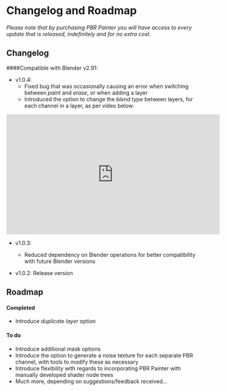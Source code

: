 # Changelog and Roadmap
_Please note that by purchasing PBR Painter you will have access to every update that is released, indefinitely and for no extra cost._

## Changelog

####Compatible with Blender v2.91:

- v1.0.4:
	- Fixed bug that was occasionally causing an error when switching between _paint_ and _erase_, or when adding a layer
	- Introduced the option to change the _blend type_ between layers, for each channel in a layer, as per video below:
<iframe width="560" height="315" src="https://www.youtube.com/embed/dMB1W2RppWw" frameborder="0" allow="accelerometer; autoplay; 
clipboard-write; encrypted-media; gyroscope; picture-in-picture" allowfullscreen></iframe>

- v1.0.3:
	- Reduced dependency on Blender operations for better compatibility with future Blender versions

- v1.0.2: Release version

## Roadmap

#### Completed
- Introduce _duplicate layer_ option

#### To do
- Introduce additional mask options
- Introduce the option to generate a noise texture for each separate PBR channel, with tools to modify these as necessary
- Introduce flexibility with regards to incorporating PBR Painter with manually developed shader node trees
- Much more, depending on suggestions/feedback received...